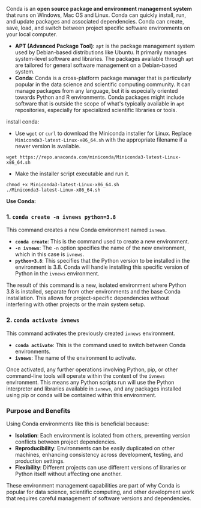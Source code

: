 Conda is an **open source package and environment management system** that runs on Windows, Mac OS and Linux. Conda can quickly install, run, and update packages and associated dependencies. Conda can create, save, load, and switch between project specific software environments on your local computer.

- **APT (Advanced Package Tool)**: `apt` is the package management system used by Debian-based distributions like Ubuntu. It primarily manages system-level software and libraries. The packages available through `apt` are tailored for general software management on a Debian-based system.
- **Conda**: Conda is a cross-platform package manager that is particularly popular in the data science and scientific computing community. It can manage packages from any language, but it is especially oriented towards Python and R environments. Conda packages might include software that is outside the scope of what's typically available in `apt` repositories, especially for specialized scientific libraries or tools.

install conda:
- Use `wget` or `curl` to download the Miniconda installer for Linux. Replace `Miniconda3-latest-Linux-x86_64.sh` with the appropriate filename if a newer version is available.
```shell
wget https://repo.anaconda.com/miniconda/Miniconda3-latest-Linux-x86_64.sh

```

-  Make the installer script executable and run it.

```shell
chmod +x Miniconda3-latest-Linux-x86_64.sh
./Miniconda3-latest-Linux-x86_64.sh
```

**Use Conda:**

### 1. `conda create -n ivnews python=3.8`

This command creates a new Conda environment named `ivnews`.

- **`conda create`**: This is the command used to create a new environment.
- **`-n ivnews`**: The `-n` option specifies the name of the new environment, which in this case is `ivnews`.
- **`python=3.8`**: This specifies that the Python version to be installed in the environment is 3.8. Conda will handle installing this specific version of Python in the `ivnews` environment.

The result of this command is a new, isolated environment where Python 3.8 is installed, separate from other environments and the base Conda installation. This allows for project-specific dependencies without interfering with other projects or the main system setup.

### 2. `conda activate ivnews`

This command activates the previously created `ivnews` environment.

- **`conda activate`**: This is the command used to switch between Conda environments.
- **`ivnews`**: The name of the environment to activate.

Once activated, any further operations involving Python, pip, or other command-line tools will operate within the context of the `ivnews` environment. This means any Python scripts run will use the Python interpreter and libraries available in `ivnews`, and any packages installed using pip or conda will be contained within this environment.

### Purpose and Benefits

Using Conda environments like this is beneficial because:

- **Isolation**: Each environment is isolated from others, preventing version conflicts between project dependencies.
- **Reproducibility**: Environments can be easily duplicated on other machines, enhancing consistency across development, testing, and production settings.
- **Flexibility**: Different projects can use different versions of libraries or Python itself without affecting one another.

These environment management capabilities are part of why Conda is popular for data science, scientific computing, and other development work that requires careful management of software versions and dependencies.